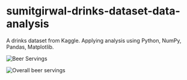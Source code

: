 # sumitgirwal-drinks-dataset-data-analysis
A drinks dataset from Kaggle. Applying analysis using Python, NumPy, Pandas, Matplotlib.




![Beer Servings](https://user-images.githubusercontent.com/64283478/95012659-125e7100-0658-11eb-89ca-1bcba13577b4.png)


![Overall beer servings](https://user-images.githubusercontent.com/64283478/95012685-37eb7a80-0658-11eb-8e9d-bb587506dc30.png)


